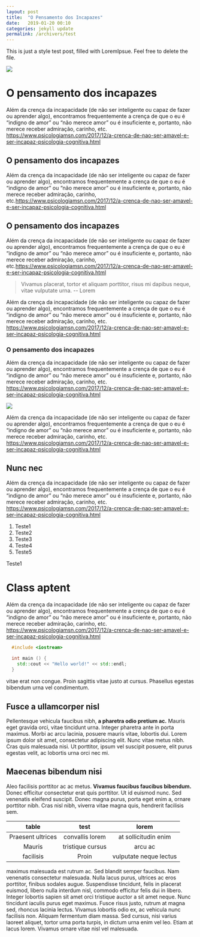 ```yaml
---
layout: post
title:  "O Pensamento dos Incapazes"
date:   2019-01-20 00:10
categories: jekyll update
permalink: /archivers/test
---
```


This is just a style test post, filled with LoremIpsue. Feel free to delete the file.

![](http://lorempixel.com/400/200/)

# O pensamento dos incapazes 

Além da crença da incapacidade (de não ser inteligente ou capaz de fazer ou aprender algo), encontramos frequentemente a crença de que o eu é “indigno de amor” ou “não merece amor” ou é insuficiente e, portanto, não merece receber admiração, carinho, etc. https://www.psicologiamsn.com/2017/12/a-crenca-de-nao-ser-amavel-e-ser-incapaz-psicologia-cognitiva.html

## O pensamento dos incapazes 

Além da crença da incapacidade (de não ser inteligente ou capaz de fazer ou aprender algo), encontramos frequentemente a crença de que o eu é “indigno de amor” ou “não merece amor” ou é insuficiente e, portanto, não merece receber admiração, carinho, etc.https://www.psicologiamsn.com/2017/12/a-crenca-de-nao-ser-amavel-e-ser-incapaz-psicologia-cognitiva.html

## O pensamento dos incapazes 

Além da crença da incapacidade (de não ser inteligente ou capaz de fazer ou aprender algo), encontramos frequentemente a crença de que o eu é “indigno de amor” ou “não merece amor” ou é insuficiente e, portanto, não merece receber admiração, carinho, etc.https://www.psicologiamsn.com/2017/12/a-crenca-de-nao-ser-amavel-e-ser-incapaz-psicologia-cognitiva.html

> Vivamus placerat, tortor et aliquam porttitor, risus mi dapibus neque, vitae vulputate urna.
> -- Lorem

Além da crença da incapacidade (de não ser inteligente ou capaz de fazer ou aprender algo), encontramos frequentemente a crença de que o eu é “indigno de amor” ou “não merece amor” ou é insuficiente e, portanto, não merece receber admiração, carinho, etc. https://www.psicologiamsn.com/2017/12/a-crenca-de-nao-ser-amavel-e-ser-incapaz-psicologia-cognitiva.html

### O pensamento dos incapazes 

Além da crença da incapacidade (de não ser inteligente ou capaz de fazer ou aprender algo), encontramos frequentemente a crença de que o eu é “indigno de amor” ou “não merece amor” ou é insuficiente e, portanto, não merece receber admiração, carinho, etc. https://www.psicologiamsn.com/2017/12/a-crenca-de-nao-ser-amavel-e-ser-incapaz-psicologia-cognitiva.html

![](http://lorempixel.com/400/400/)

Além da crença da incapacidade (de não ser inteligente ou capaz de fazer ou aprender algo), encontramos frequentemente a crença de que o eu é “indigno de amor” ou “não merece amor” ou é insuficiente e, portanto, não merece receber admiração, carinho, etc. https://www.psicologiamsn.com/2017/12/a-crenca-de-nao-ser-amavel-e-ser-incapaz-psicologia-cognitiva.html

## Nunc nec

Além da crença da incapacidade (de não ser inteligente ou capaz de fazer ou aprender algo), encontramos frequentemente a crença de que o eu é “indigno de amor” ou “não merece amor” ou é insuficiente e, portanto, não merece receber admiração, carinho, etc. https://www.psicologiamsn.com/2017/12/a-crenca-de-nao-ser-amavel-e-ser-incapaz-psicologia-cognitiva.html

1. Teste1
2. Teste2 
3. Teste3 
4. Teste4
5. Teste5 

Teste1

# Class aptent

Além da crença da incapacidade (de não ser inteligente ou capaz de fazer ou aprender algo), encontramos frequentemente a crença de que o eu é “indigno de amor” ou “não merece amor” ou é insuficiente e, portanto, não merece receber admiração, carinho, etc. https://www.psicologiamsn.com/2017/12/a-crenca-de-nao-ser-amavel-e-ser-incapaz-psicologia-cognitiva.html

~~~cpp
  #include <iostream>
 
  int main () {
    std::cout << "Hello world!" << std::endl;
  }
~~~

vitae erat non congue. Proin sagittis vitae justo at cursus. Phasellus egestas bibendum urna vel condimentum.

## Fusce a ullamcorper nisl

Pellentesque vehicula faucibus nibh, **a pharetra odio pretium ac.** Mauris eget gravida orci, vitae tincidunt urna. Integer pharetra ante in porta maximus. Morbi ac arcu lacinia, posuere mauris vitae, lobortis dui. Lorem ipsum dolor sit amet, consectetur adipiscing elit. Nunc vitae metus nibh. Cras quis malesuada nisi. Ut porttitor, ipsum vel suscipit posuere, elit purus egestas velit, ac lobortis urna orci nec mi.

## Maecenas bibendum nisi

Aleo facilisis porttitor ac ac metus. **Vivamus faucibus faucibus bibendum.** Donec efficitur consectetur erat quis porttitor. Ut id euismod nunc. Sed venenatis eleifend suscipit. Donec magna purus, porta eget enim a, ornare porttitor nibh. Cras nisl nibh, viverra vitae magna quis, hendrerit facilisis sem.

| table | test | lorem |
|:-----:|:----:|:-----:|
| Praesent ultrices | convallis lorem | at sollicitudin enim |
| Mauris | tristique cursus | arcu ac |
| facilisis | Proin |  vulputate neque lectus|

 maximus malesuada est rutrum ac. Sed blandit semper faucibus. Nam venenatis consectetur malesuada. Nulla lacus purus, ultrices ac eros porttitor, finibus sodales augue. Suspendisse tincidunt, felis in placerat euismod, libero nulla interdum nisl, commodo efficitur felis dui in libero. Integer lobortis sapien sit amet orci tristique auctor a sit amet neque. Nunc tincidunt iaculis purus eget maximus. Fusce risus justo, rutrum at magna sed, rhoncus lacinia lectus. Vivamus lobortis odio ex, ac vehicula nunc facilisis non. Aliquam fermentum diam massa. Sed cursus, nisi varius laoreet aliquet, tortor urna porta turpis, in dictum urna enim vel leo. Etiam at lacus lorem. Vivamus ornare vitae nisl vel malesuada.

